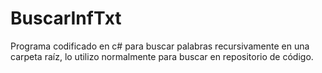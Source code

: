 # BuscarInfTxt
Programa codificado en c# para buscar palabras recursivamente en una carpeta raíz, lo utilizo normalmente para buscar en repositorio de código.

